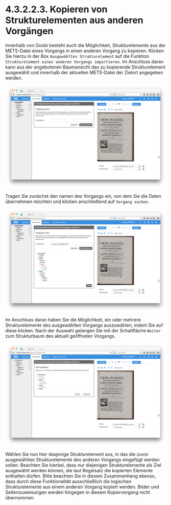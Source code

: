 # 4.3.2.2.3. Kopieren von Strukturelementen aus anderen Vorgängen

Innerhalb von Goobi besteht auch die Möglichkeit, Strukturelemente aus der METS-Datei eines Vorgangs in einen anderen Vorgang zu kopieren. Klicken Sie hierzu in der Box `Ausgewähltes Strukturelement` auf die Funktion `Strukturelement eines anderen Vorgangs importieren`. Im Anschluss daran kann aus der angebotenen Baumansicht das zu kopierende Strukturelement ausgewählt und innerhalb der aktuellen METS-Datei der Zielort angegeben werden.

![Suche nach dem Vorgang, von dem die Daten &#xFC;bernommen werden sollen](../../../../.gitbook/assets/46d.png)

Tragen Sie zunächst den namen des Vorgangs ein, von dem Sie die Daten übernehmen möchten und klicken anschließend auf `Vorgang suchen`.

![Auswahl des zu importierenden Strukturelements aus dem gesuchten anderen Vorgang](../../../../.gitbook/assets/47d.png)

Im Anschluss daran haben Sie die Möglichkeit, ein oder mehrere Strukturelemente des ausgewählten Vorgangs auszuwählen, indem Sie auf diese klicken. Nach der Auswahl gelangen Sie mit der Schaltfläche `Weiter` zum Strukturbaum des aktuell geöffneten Vorgangs.

![Auswahl der Stelle im aktuellen Vorgang, wo das duplizierte Strukturelement eingef&#xFC;gt werden soll](../../../../.gitbook/assets/48d.png)

Wählen Sie nun hier dasjenige Strukturelement aus, in das die zuvor ausgewählten Strukturelemente des anderen Vorgangs eingefügt werden sollen. Beachten Sie hierbei, dass nur diejenigen Strukturelemente als Ziel ausgewählt werden können, die laut Regelsatz die kopierten Elemente enthalten dürfen. Bitte beachten Sie in diesem Zusammenhang ebenso, dass durch diese Funktionalität ausschließlich die logischen Strukturelemente aus einem anderen Vorgang kopiert werden. Bilder und Seitenzuweisungen werden hingegen in diesem Kopiervorgang nicht übernommen.

